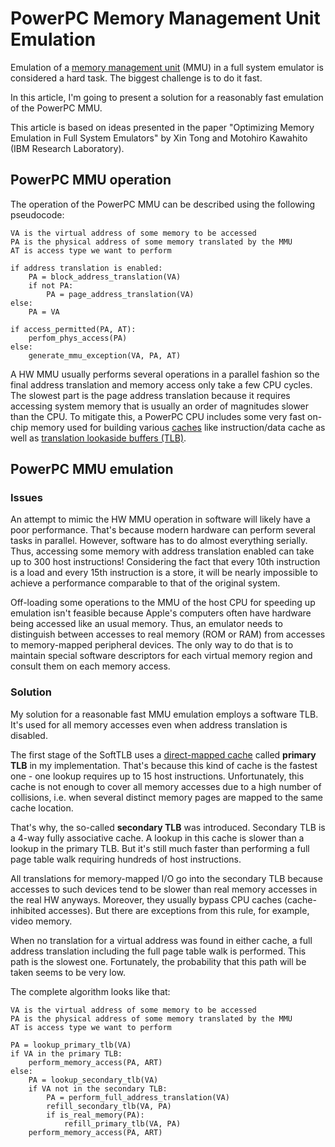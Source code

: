 # PowerPC Memory Management Unit Emulation

Emulation of a [memory management unit](https://en.wikipedia.org/wiki/Memory_management_unit)
(MMU) in a full system emulator is considered a hard task. The biggest challenge is to do it fast.

In this article, I'm going to present a solution for a reasonably fast emulation
of the PowerPC MMU.

This article is based on ideas presented in the paper "Optimizing Memory Emulation
in Full System Emulators" by Xin Tong and Motohiro Kawahito (IBM Research Laboratory).

## PowerPC MMU operation

The operation of the PowerPC MMU can be described using the following pseudocode:

```
VA is the virtual address of some memory to be accessed
PA is the physical address of some memory translated by the MMU
AT is access type we want to perform

if address translation is enabled:
    PA = block_address_translation(VA)
    if not PA:
        PA = page_address_translation(VA)
else:
    PA = VA

if access_permitted(PA, AT):
    perfom_phys_access(PA)
else:
    generate_mmu_exception(VA, PA, AT)
```

A HW MMU usually performs several operations in a parallel fashion so the final
address translation and memory access only take a few CPU cycles.
The slowest part is the page address translation because it requires accessing
system memory that is usually an order of magnitudes slower than the CPU.
To mitigate this, a PowerPC CPU includes some very fast on-chip memory used for
building various [caches](https://en.wikipedia.org/wiki/CPU_cache) like
instruction/data cache as well as
[translation lookaside buffers (TLB)](https://en.wikipedia.org/wiki/Translation_lookaside_buffer).

## PowerPC MMU emulation

### Issues

An attempt to mimic the HW MMU operation in software will likely have a poor
performance. That's because modern hardware can perform several tasks in parallel.
However, software has to do almost everything serially. Thus, accessing some memory
with address translation enabled can take up to 300 host instructions! Considering
the fact that every 10th instruction is a load and every 15th instruction is a store,
it will be nearly impossible to achieve a performance comparable to that of the
original system.

Off-loading some operations to the MMU of the host CPU for speeding up emulation
isn't feasible because Apple's computers often have hardware being accessed like an
usual memory. Thus, an emulator needs to distinguish between accesses to real memory
(ROM or RAM) from accesses to memory-mapped peripheral devices. The only way to
do that is to maintain special software descriptors for each virtual memory region
and consult them on each memory access.

### Solution

My solution for a reasonable fast MMU emulation employs a software TLB. It's
used for all memory accesses even when address translation is disabled.

The first stage of the SoftTLB uses a
[direct-mapped cache](https://en.wikipedia.org/wiki/Cache_placement_policies#Direct-mapped_cache)
called **primary TLB** in my implementation. That's because this kind of cache
is the fastest one - one lookup requires up to 15 host instructions. Unfortunately,
this cache is not enough to cover all memory accesses due to a high number of
collisions, i.e. when several distinct memory pages are mapped to the same cache
location.

That's why, the so-called **secondary TLB** was introduced. Secondary TLB is a
4-way fully associative cache. A lookup in this cache is slower than a lookup in the
primary TLB. But it's still much faster than performing a full page table walk
requiring hundreds of host instructions.

All translations for memory-mapped I/O go into the secondary TLB because accesses
to such devices tend to be slower than real memory accesses in the real HW anyways.
Moreover, they usually bypass CPU caches (cache-inhibited accesses). But there
are exceptions from this rule, for example, video memory.

When no translation for a virtual address was found in either cache, a full address
translation including the full page table walk is performed. This path is the
slowest one. Fortunately, the probability that this path will be taken seems to be
very low.

The complete algorithm looks like that:
```
VA is the virtual address of some memory to be accessed
PA is the physical address of some memory translated by the MMU
AT is access type we want to perform

PA = lookup_primary_tlb(VA)
if VA in the primary TLB:
    perform_memory_access(PA, ART)
else:
    PA = lookup_secondary_tlb(VA)
    if VA not in the secondary TLB:
        PA = perform_full_address_translation(VA)
        refill_secondary_tlb(VA, PA)
        if is_real_memory(PA):
            refill_primary_tlb(VA, PA)
    perform_memory_access(PA, ART)
```
